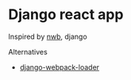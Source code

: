 # Django react app

Inspired by [nwb](https://github.com/insin/nwb), django


Alternatives
- [django-webpack-loader](https://github.com/owais/django-webpack-loader)